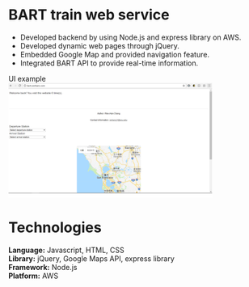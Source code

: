 # BART train web service
- Developed backend by using Node.js and express library on AWS.
- Developed dynamic web pages through jQuery.
- Embedded Google Map and provided navigation feature.
- Integrated BART API to provide real-time information.

UI example<br>
<img src="/page.png" title="page" width="80%" height="80%">

# Technologies
**Language:** Javascript, HTML, CSS<br>
**Library:** jQuery, Google Maps API, express library<br>
**Framework:** Node.js<br>
**Platform:** AWS<br>


